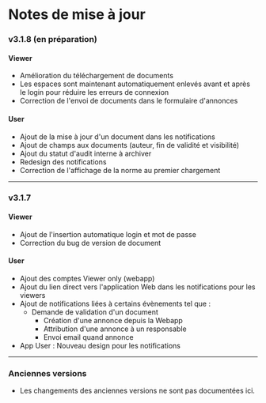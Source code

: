 # Notes de mise à jour

### v3.1.8 (en préparation)

#### Viewer
- Amélioration du téléchargement de documents
- Les espaces sont maintenant automatiquement enlevés avant et après le login pour réduire les erreurs de connexion
- Correction de l'envoi de documents dans le formulaire d'annonces

#### User
- Ajout de la mise à jour d'un document dans les notifications
- Ajout de champs aux documents (auteur, fin de validité et visibilité)
- Ajout du statut d'audit interne à archiver
- Redesign des notifications
- Correction de l'affichage de la norme au premier chargement

---

### v3.1.7

#### Viewer
- Ajout de l'insertion automatique login et mot de passe
- Correction du bug de version de document

#### User
- Ajout des comptes Viewer only (webapp)
- Ajout du lien direct vers l'application Web dans les notifications pour les viewers
- Ajout de notifications liées à certains évènements tel que :
    - Demande de validation d'un document
      - Création d'une annonce depuis la Webapp
      - Attribution d'une annonce à un responsable
      - Envoi email quand annonce
- App User : Nouveau design pour les notifications

---

### Anciennes versions

- Les changements des anciennes versions ne sont pas documentées ici.